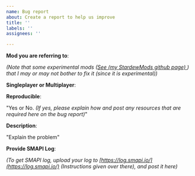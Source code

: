 ```yaml
---
name: Bug report
about: Create a report to help us improve
title: ''
labels: ''
assignees: ''

---
```


**Mod you are referring to**:

_(Note that some experimental mods ([See (my StardewMods github page) ](https://jessebotx.github.io/StardewMods/[stardewmodweb]/)) that I may or may not bother to fix it (since it is experimental))_

**Singleplayer or Multiplayer**:

**Reproducible**: 

"Yes or No. _(If yes, please explain how and post any resources that are required here on the bug report)_"

**Description**:

"Explain the problem"

**Provide SMAPI Log**:

_(To get SMAPI log, upload your log to [https://log.smapi.io/](https://log.smapi.io/) (Instructions given over there), and post it here)_
